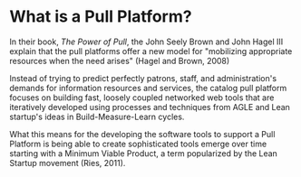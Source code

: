 # What is a Pull Platform?

In their book, *The Power of Pull*, the John Seely Brown and John Hagel III explain that the pull platforms offer a new model for "mobilizing appropriate resources when the need arises" (Hagel and Brown, 2008)

Instead of trying to predict perfectly patrons, staff, and administration's demands for information resources and services, the catalog pull platform focuses on building fast, loosely coupled networked web tools that are iteratively developed using processes and techniques from AGLE and Lean startup's ideas in Build-Measure-Learn cycles.

What this means for the developing the software tools to support a Pull Platform is being able to create sophisticated tools emerge over time starting with a Minimum Viable Product, a term popularized by the Lean Startup movement  (Ries, 2011).


